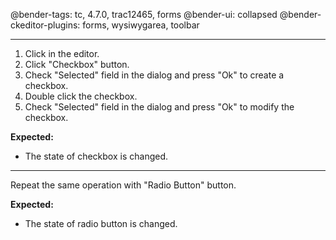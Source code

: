 @bender-tags: tc, 4.7.0, trac12465, forms
@bender-ui: collapsed
@bender-ckeditor-plugins: forms, wysiwygarea, toolbar

----

1. Click in the editor.
2. Click "Checkbox" button.
3. Check "Selected" field in the dialog and press "Ok" to create a checkbox.
4. Double click the checkbox.
5. Check "Selected" field in the dialog and press "Ok" to modify the checkbox.

**Expected:**
* The state of checkbox is changed.

----

Repeat the same operation with "Radio Button" button.

**Expected:**
* The state of radio button is changed.
